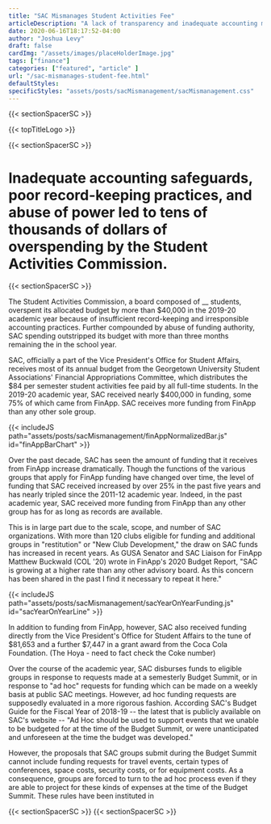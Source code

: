 ```yaml
---
title: "SAC Mismanages Student Activities Fee"
articleDescription: "A lack of transparency and inadequate accounting measures led to more than $10,000 of overspending."
date: 2020-06-16T18:17:52-04:00
author: "Joshua Levy"
draft: false
cardImg: "/assets/images/placeHolderImage.jpg"
tags: ["finance"]
categories: ["featured", "article" ]
url: "/sac-mismanages-student-fee.html"
defaultStyles: 
specificStyles: "assets/posts/sacMismanagement/sacMismanagement.css"
---
```


{{< sectionSpacerSC >}}

{{< topTitleLogo >}}

{{< sectionSpacerSC >}}

# Inadequate accounting safeguards, poor record-keeping practices, and abuse of power led to tens of thousands of dollars of overspending by the Student Activities Commission.

{{< sectionSpacerSC >}}

The Student Activities Commission, a board composed of __ students, overspent its allocated budget by more than $40,000 in the 2019-20 academic year because of insufficient record-keeping and irresponsible accounting practices. Further compounded by abuse of funding authority, SAC spending outstripped its budget with more than three months remaining the in the school year.


SAC, officially a part of the Vice President's Office for Student Affairs, receives most of its annual budget from the Georgetown University Student Associations' Financial Appropriations Committee, which distributes the $84 per semester student activities fee paid by all full-time students. In the 2019-20 academic year, SAC received nearly $400,000 in funding, some 75% of which came from FinApp. SAC receives more funding from FinApp than any other sole group.

{{< includeJS path="assets/posts/sacMismanagement/finAppNormalizedBar.js" id="finAppBarChart" >}}

Over the past decade, SAC has seen the amount of funding that it receives from FinApp increase dramatically. Though the functions of the various groups that apply for FinApp funding have changed over time, the level of funding that SAC received increased by over 25% in the past five years and has nearly tripled since the 2011-12 academic year. Indeed, in the past academic year, SAC received more funding from FinApp than any other group has for as long as records are available.

This is in large part due to the scale, scope, and number of SAC organizations. With more than 120 clubs eligible for funding and additional groups in "restitution" or "New Club Development," the draw on SAC funds has increased in recent years. As GUSA Senator and SAC Liaison for FinApp Matthew Buckwald (COL '20) wrote in FinApp's 2020 Budget Report, "SAC is growing at a higher rate than any other advisory board. As this concern has been shared in the past I find it necessary to repeat it here."

{{< includeJS path="assets/posts/sacMismanagement/sacYearOnYearFunding.js" id="sacYearOnYearLine" >}}

In addition to funding from FinApp, however, SAC also received funding directly from the Vice President's Office for Student Affairs to the tune of $81,653 and a further $7,447 in a grant award from the Coca Cola Foundation. (The Hoya - need to fact check the Coke number)

Over the course of the academic year, SAC disburses funds to eligible groups in response to requests made at a semesterly Budget Summit, or in response to "ad hoc" requests for funding which can be made on a weekly basis at public SAC meetings. However, ad hoc funding requests are supposedly evaluated in a more rigorous fashion. According SAC's Budget Guide for the Fiscal Year of 2018-19 -- the latest that is publicly available on SAC's website -- "Ad Hoc should be used to support events that we unable to be budgeted for at the time of the Budget Summit, or were unanticipated and unforeseen at the time the budget was developed."

However, the proposals that SAC groups submit during the Budget Summit cannot include funding requests for travel events, certain types of conferences, space costs, security costs, or for equipment costs. As a consequence, groups are forced to turn to the ad hoc process even if they are able to project for these kinds of expenses at the time of the Budget Summit. These rules have been instituted in 

{{< sectionSpacerSC >}}
{{< sectionSpacerSC >}}